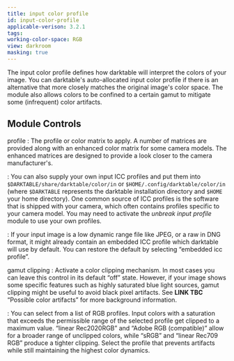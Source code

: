 ```yaml
---
title: input color profile
id: input-color-profile
applicable-verison: 3.2.1
tags: 
working-color-space: RGB 
view: darkroom
masking: true
---
```


The input color profile defines how darktable will interpret the colors of your image. You can darktable's auto-allocated input color profile if there is an alternative that more closely matches the original image's color space. The module also allows colors to be confined to a certain gamut to mitigate some (infrequent) color artifacts.

## Module Controls

profile
: The profile or color matrix to apply. A number of matrices are provided along with an enhanced color matrix for some camera models. The enhanced matrices are designed to provide a look closer to the camera manufacturer's.

: You can also supply your own input ICC profiles and put them into `$DARKTABLE/share/darktable/color/in` or `$HOME/.config/darktable/color/in` (where `$DARKTABLE` represents the darktable installation directory and `$HOME` your home directory). One common source of ICC profiles is the software that is shipped with your camera, which often contains profiles specific to your camera model. You may need to activate the _unbreak input profile_ module to use your own profiles.

: If your input image is a low dynamic range file like JPEG, or a raw in DNG format, it might already contain an embedded ICC profile which darktable will use by default. You can restore the default by selecting “embedded icc profile”.

gamut clipping
: Activate a color clipping mechanism. In most cases you can leave this control in its default “off” state. However, if your image shows some specific features such as highly saturated blue light sources, gamut clipping might be useful to avoid black pixel artifacts. See **LINK TBC** “Possible color artifacts” for more background information.

: You can select from a list of RGB profiles. Input colors with a saturation that exceeds the permissible range of the selected profile get clipped to a maximum value. “linear Rec2020RGB” and “Adobe RGB (compatible)” allow for a broader range of unclipped colors, while “sRGB” and “linear Rec709 RGB” produce a tighter clipping. Select the profile that prevents artifacts while still maintaining the highest color dynamics.